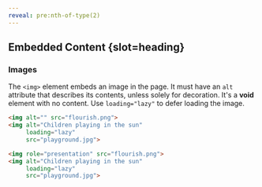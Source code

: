 ```yaml
---
reveal: pre:nth-of-type(2)
---
```

## Embedded Content {slot=heading}

### Images

The `<img>` element embeds an image in the page. It must have an `alt` attribute 
that describes its contents, unless solely for decoration. It's a **void** 
element with no content. Use `loading="lazy"` to defer loading the image.

<div class="revealer">

```html
<img alt="" src="flourish.png">
<img alt="Children playing in the sun"
     loading="lazy"
     src="playground.jpg">
```

```html
<img role="presentation" src="flourish.png">
<img alt="Children playing in the sun"
     loading="lazy"
     src="playground.jpg">
```

</div>
